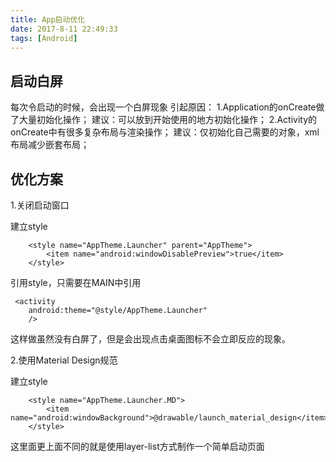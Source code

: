 ```yaml
---
title: App启动优化
date: 2017-8-11 22:49:33
tags: [Android]
---
```


## 启动白屏
每次令启动的时候，会出现一个白屏现象
引起原因：
1.Application的onCreate做了大量初始化操作；
建议：可以放到开始使用的地方初始化操作；
2.Activity的onCreate中有很多复杂布局与渲染操作；
建议：仅初始化自己需要的对象，xml布局减少嵌套布局；

## 优化方案

1.关闭启动窗口

建立style

```
    <style name="AppTheme.Launcher" parent="AppTheme">
        <item name="android:windowDisablePreview">true</item>
    </style>
```
引用style，只需要在MAIN中引用

```
 <activity
    android:theme="@style/AppTheme.Launcher"
    />
```

这样做虽然没有白屏了，但是会出现点击桌面图标不会立即反应的现象。

2.使用Material Design规范

建立style

```
    <style name="AppTheme.Launcher.MD">
        <item name="android:windowBackground">@drawable/launch_material_design</item>
    </style>
```

这里面更上面不同的就是使用layer-list方式制作一个简单启动页面


